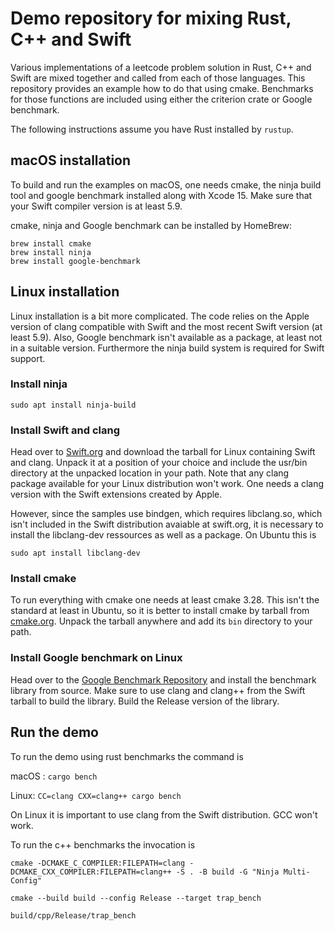 # Demo repository for mixing Rust, C++ and Swift

Various implementations of a leetcode problem solution in Rust, C++ and Swift 
are mixed together and called from each of those languages. This repository
provides an example how to do that using cmake. Benchmarks for those functions
are included using either the criterion crate or Google benchmark.

The following instructions assume you have Rust installed by `rustup`.

## macOS installation

To build and run the examples on macOS, one needs cmake, the ninja build tool and 
google benchmark  installed along with Xcode 15. Make sure that your Swift 
compiler version is at least 5.9.

cmake, ninja and Google benchmark can be installed by HomeBrew:

```
brew install cmake
brew install ninja
brew install google-benchmark
```

## Linux installation

Linux installation is a bit more complicated. The code relies on the Apple version
of clang compatible with Swift and the most recent Swift version (at least 5.9).
Also, Google benchmark isn't available as a package, at least not in a suitable
version. Furthermore the ninja build system is required for Swift support.

### Install ninja

`sudo apt install ninja-build`

### Install Swift and clang

Head over to [Swift.org](https://www.swift.org) and download the tarball for
Linux containing Swift and clang. Unpack it at a position of your choice and 
include the usr/bin directory at the unpacked location in your path. Note that
any clang package available for your Linux distribution won't work. One needs
a clang version with the Swift extensions created by Apple.

However, since the samples use bindgen, which requires libclang.so, which isn't 
included in the Swift distribution avaiable at swift.org, it is necessary to install 
the libclang-dev ressources as well as a package. On Ubuntu this is

`sudo apt install libclang-dev`

### Install cmake

To run everything with cmake one needs at least cmake 3.28. This isn't the standard
at least in Ubuntu, so it is better to install cmake by tarball from [cmake.org](https://cmake.org/download/).
Unpack the tarball anywhere and add its `bin` directory to your path.

### Install Google benchmark on Linux

Head over to the [Google Benchmark Repository](https://github.com/google/benchmark.git)
and install the benchmark library from source. Make sure to use clang and clang++ 
from the Swift tarball to build the library. Build the Release version of the
library.

## Run the demo

To run the demo using rust benchmarks the command is

macOS : `cargo bench`

Linux: `CC=clang CXX=clang++ cargo bench`

On Linux it is important to use clang from the Swift distribution. GCC won't work.

To run the c++ benchmarks the invocation is

```'sh
cmake -DCMAKE_C_COMPILER:FILEPATH=clang -DCMAKE_CXX_COMPILER:FILEPATH=clang++ -S . -B build -G "Ninja Multi-Config"

cmake --build build --config Release --target trap_bench

build/cpp/Release/trap_bench
```